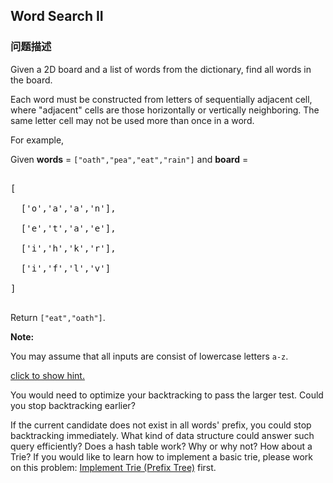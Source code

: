 ## Word Search II  
### 问题描述

Given a 2D board and a list of words from the dictionary, find all words in the board.



Each word must be constructed from letters of sequentially adjacent cell, where "adjacent" cells are those horizontally or vertically neighboring. The same letter cell may not be used more than once in a word.



For example,<br />
Given **words** = `["oath","pea","eat","rain"]` and **board** = 
<pre>
[
  ['o','a','a','n'],
  ['e','t','a','e'],
  ['i','h','k','r'],
  ['i','f','l','v']
]
</pre>

Return `["eat","oath"]`.



**Note:**<br>
You may assume that all inputs are consist of lowercase letters `a-z`.


[click to show hint.](#)

You would need to optimize your backtracking to pass the larger test. Could you stop backtracking earlier?

If the current candidate does not exist in all words' prefix, you could stop backtracking immediately. What kind of data structure could answer such query efficiently? Does a hash table work? Why or why not? How about a Trie? If you would like to learn how to implement a basic trie, please work on this problem: [Implement Trie (Prefix Tree)](https://leetcode.com/problems/implement-trie-prefix-tree/) first.
